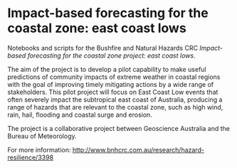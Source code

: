 # Impact-based forecasting for the coastal zone: east coast lows
Notebooks and scripts for the Bushfire and Natural Hazards CRC _Impact-based forecasting for the coastal zone project: east coast lows_.

The aim of the project is to develop a pilot capability to make useful predictions of community impacts of extreme weather in coastal regions with the goal of improving timely mitigating actions by a wide range of stakeholders. This pilot project will focus on East Coast Low events that often severely impact the subtropical east coast of Australia, producing a range of hazards that are relevant to the coastal zone, such as high wind, rain, hail, flooding and coastal surge and erosion.

The project is a collaborative project between Geoscience Australia and the Bureau of Meteorology. 

For more information: http://www.bnhcrc.com.au/research/hazard-resilience/3398

